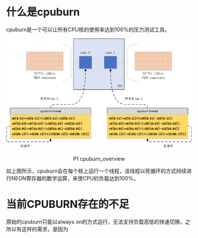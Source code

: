 # 什么是cpuburn

cpuburn是一个可以让所有CPU核的使用率达到100%的压力测试工具。

![cpuburn_overview](images/cpuburn_overview.png)
<center>P1 cpuburn_overview</center>

如上图所示，cpuburn会在每个核上运行一个线程，该线程以死循环的方式持续进行NEON寄存器的数学运算，来使CPU的负载达到100%。

# 当前CPUBURN存在的不足

原始的cpuburn只能以always on的方式运行，无法支持负载高低的快速切换。之所以有这样的需求，是因为